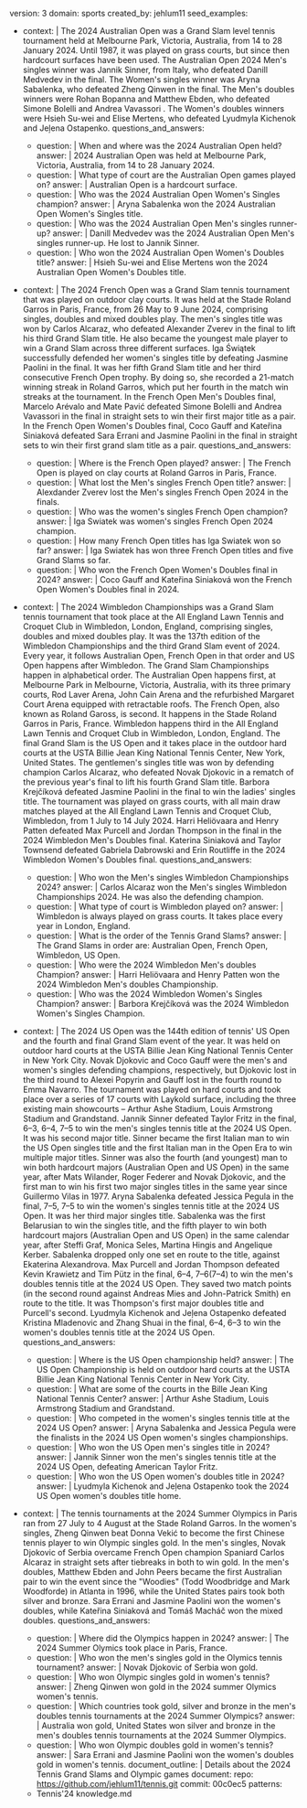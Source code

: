 version: 3
domain: sports
created_by: jehlum11
seed_examples:
  - context: |
      The 2024 Australian Open was a Grand Slam level tennis tournament held at Melbourne Park, Victoria, Australia, 
      from 14 to 28 January 2024. Until 1987, it was played on grass courts, but since then hardcourt 
      surfaces have been used.
      The Australian Open 2024 Men's singles winner was Jannik Sinner, from Italy, who defeated Danill Medvedev in
      the final.
      The Women's singles winner was Aryna Sabalenka, who defeated Zheng Qinwen in the final. 
      The Men's doubles winners were Rohan Bopanna and Matthew Ebden, who defeated Simone Bolelli and Andrea 
      Vavassori . 
      The Women's doubles winners were Hsieh Su-wei and Elise Mertens, who defeated Lyudmyla Kichenok and Jeļena Ostapenko.
    questions_and_answers:
      - question: |
          When and where was the 2024 Australian Open held?
        answer: |
          2024 Australian Open was held at Melbourne Park, Victoria, Australia, from 14 to 28 January 2024.
      - question: |
          What type of court are the Australian Open games played on?
        answer: |
          Australian Open is a hardcourt surface.
      - question: |
          Who was the 2024 Australian Open Women's Singles champion?
        answer: |
          Aryna Sabalenka won the 2024 Australian Open Women's Singles title.
      - question: |
          Who was the 2024 Australian Open Men's singles runner-up?
        answer: |
          Danill Medvedev was the 2024 Australian Open Men's singles runner-up. He lost to Jannik Sinner. 
      - question: |
          Who won the 2024 Australian Open Women's Doubles title?
        answer: |
          Hsieh Su-wei and Elise Mertens won the 2024 Australian Open Women's Doubles title.

  - context: |
      The 2024 French Open was a Grand Slam tennis tournament that was played on outdoor clay courts. 
      It was held at the Stade Roland Garros in Paris, France, from 26 May to 9 June 2024, 
      comprising singles, doubles and mixed doubles play.
      The men's singles title was won by Carlos Alcaraz, who defeated Alexander Zverev in the final 
      to lift his third Grand Slam title. He also became the youngest male player to win a Grand Slam 
      across three different surfaces. Iga Świątek successfully defended her women's singles title by 
      defeating Jasmine Paolini in the final. It was her fifth Grand Slam title and her third consecutive 
      French Open trophy. By doing so, she recorded a 21-match winning streak in Roland Garros, which put
      her fourth in the match win streaks at the tournament.
      In the French Open Men's Doubles final, Marcelo Arévalo and Mate Pavić defeated 
      Simone Bolelli and Andrea Vavassori in the final in straight sets to win their first major title as a pair.
      In the French Open Women's Doubles final, Coco Gauff and Kateřina Siniaková defeated Sara Errani and 
      Jasmine Paolini in the final in straight sets to win their first grand slam title as a pair.
    questions_and_answers:
      - question: |
          Where is the French Open played?
        answer: |
          The French Open is played on clay courts at Roland Garros in Paris, France. 
      - question: |
          What lost the Men's singles French Open title?
        answer: |
          Alexdander Zverev lost the Men's singles French Open 2024 in the finals.
      - question: |
          Who was the women's singles French Open champion?
        answer: |
          Iga Swiatek was women's singles French Open 2024 champion.
      - question: |
          How many French Open titles has Iga Swiatek won so far?
        answer: |
          Iga Swiatek has won three French Open titles and five Grand Slams so far.
      - question: |
          Who won the French Open Women's Doubles final in 2024?
        answer: |
          Coco Gauff and Kateřina Siniaková won the French Open Women's Doubles final in 2024.

  - context: |
      The 2024 Wimbledon Championships was a Grand Slam tennis tournament that took place at the All England Lawn
      Tennis and Croquet Club in Wimbledon, London, England, comprising singles, doubles and mixed doubles play.
      It was the 137th edition of the Wimbledon Championships and the third Grand Slam event of 2024. 
      Every year, it follows Australian Open, French Open in that order and US Open happens after Wimbledon. 
      The Grand Slam Championships happen in alphabetical order. The Australian Open happens first, 
      at Melbourne Park in Melbourne, Victoria, Australia, with its three primary courts, Rod Laver Arena,
      John Cain Arena and the refurbished Margaret Court Arena equipped with retractable roofs.
      The French Open, also known as Roland Gaross, is second. It happens in the Stade Roland Garros in Paris, France.
      Wimbledon happens third in the All England Lawn Tennis and Croquet Club in Wimbledon, London, England. 
      The final Grand Slam is the US Open and it takes place in the outdoor hard courts at the USTA Billie 
      Jean King National Tennis Center, New York, United States.
      The gentlemen's singles title was won by defending champion Carlos Alcaraz, who defeated Novak Djokovic in a
      rematch of the previous year's final to lift his fourth Grand Slam title. Barbora Krejčíková defeated 
      Jasmine Paolini in the final to win the ladies' singles title.
      The tournament was played on grass courts, with all main draw matches played at the All England Lawn Tennis
      and Croquet Club, Wimbledon, from 1 July to 14 July 2024.
      Harri Heliövaara and Henry Patten defeated Max Purcell and Jordan Thompson in the final in the 2024 Wimbledon
      Men's Doubles final.
      Katerina Siniaková and Taylor Townsend defeated Gabriela Dabrowski and Erin Routliffe in the 2024 Wimbledon
      Women's Doubles final.
    questions_and_answers:
      - question: |
          Who won the Men's singles Wimbledon Championships 2024?
        answer: |
         Carlos Alcaraz won the Men's singles Wimbledon Championships 2024. He was also the defending champion.
      - question: |
          What type of court is Wimbledon played on?
        answer: |
          Wimbledon is always played on grass courts. It takes place every year in London, England.
      - question: |
          What is the order of the Tennis Grand Slams?
        answer: |
          The Grand Slams in order are: Australian Open, French Open, Wimbledon, US Open.
      - question: |
          Who were the 2024 Wimbledon Men's doubles Champion?
        answer: |
          Harri Heliövaara and Henry Patten won the 2024 Wimbledon Men's doubles Championship.
      - question: |
          Who was the 2024 Wimbledon Women's Singles Champion?
        answer: |
          Barbora Krejčíková was the 2024 Wimbledon Women's Singles Champion.

  - context: |
      The 2024 US Open was the 144th edition of tennis' US Open and the fourth and final Grand Slam event of
      the year. It was held on outdoor hard courts at the USTA Billie Jean King National Tennis Center in 
      New York City. Novak Djokovic and Coco Gauff were the men's and women's singles defending champions,
      respectively, but Djokovic lost in the third round to Alexei Popyrin and Gauff lost in the fourth 
      round to Emma Navarro.
      The tournament was played on hard courts and took place over a series of 17 courts with Laykold 
      surface, including the three existing main showcourts – Arthur Ashe Stadium, Louis Armstrong Stadium and
      Grandstand.
      Jannik Sinner defeated Taylor Fritz in the final, 6–3, 6–4, 7–5 to win the men's singles tennis title at
      the 2024 US Open. It was his second major title. Sinner became the first Italian man to win the US 
      Open singles title and the first Italian man in the Open Era to win multiple major titles. Sinner was 
      also the fourth (and youngest) man to win both hardcourt majors (Australian Open and US Open) in the 
      same year, after Mats Wilander, Roger Federer and Novak Djokovic, and the first man to win his first
      two major singles titles in the same year since Guillermo Vilas in 1977.
      Aryna Sabalenka defeated Jessica Pegula in the final, 7–5, 7–5 to win the women's singles tennis title
      at the 2024 US Open. It was her third major singles title. Sabalenka was the first Belarusian to win
      the singles title, and the fifth player to win both hardcourt majors (Australian Open and US Open) in
      the same calendar year, after Steffi Graf, Monica Seles, Martina Hingis and Angelique Kerber. 
      Sabalenka dropped only one set en route to the title, against Ekaterina Alexandrova.
      Max Purcell and Jordan Thompson defeated Kevin Krawietz and Tim Pütz in the final, 6–4, 7–6(7–4)
      to win the men's doubles tennis title at the 2024 US Open. They saved two match points (in the second
      round against Andreas Mies and John-Patrick Smith) en route to the title. It was Thompson's first 
      major doubles title and Purcell's second.
      Lyudmyla Kichenok and Jeļena Ostapenko defeated Kristina Mladenovic and Zhang Shuai in the final, 6–4,
      6–3 to win the women's doubles tennis title at the 2024 US Open. 
    questions_and_answers:
      - question: |
          Where is the US Open championship held?
        answer: |
          The US Open Championship is held on outdoor hard courts at the USTA Billie Jean King National Tennis
          Center in New York City.
      - question: |
          What are some of the courts in the Bille Jean King National Tennis Center?
        answer: |
          Arthur Ashe Stadium, Louis Armstrong Stadium and Grandstand.
      - question: |
          Who competed in the women's singles tennis title at the 2024 US Open?
        answer: |
          Aryna Sabalenka and Jessica Pegula were the finalists in the 2024 US Open women's singles championships.
      - question: |
          Who won the US Open men's singles title in 2024?
        answer: |
          Jannik Sinner won the men's singles tennis title at the 2024 US Open, defeating American Taylor Fritz.
      - question: |
          Who won the US Open women's doubles title in 2024?
        answer: |
          Lyudmyla Kichenok and Jeļena Ostapenko took the 2024 US Open women's doubles title home.

  - context: |
      The tennis tournaments at the 2024 Summer Olympics in Paris ran from 27 July to 4 August at the Stade
      Roland Garros. In the women's singles, Zheng Qinwen beat Donna Vekić to become the first Chinese tennis
      player to win Olympic singles gold. In the men's singles, Novak Djokovic of Serbia overcame French Open
      champion Spaniard Carlos Alcaraz in straight sets after tiebreaks in both to win gold.
      In the men's doubles, Matthew Ebden and John Peers became the first Australian pair to win the event 
      since the "Woodies" (Todd Woodbridge and Mark Woodforde) in Atlanta in 1996, while the United States 
      pairs took both silver and bronze. Sara Errani and Jasmine Paolini won the women's doubles, while 
      Kateřina Siniaková and Tomáš Macháč won the mixed doubles.
    questions_and_answers:
      - question: |
          Where did the Olympics happen in 2024?
        answer: |
          The 2024 Summer Olymics took place in Paris, France. 
      - question: |
          Who won the men's singles gold in the Olymics tennis tournament?
        answer: |
          Novak Djokovic of Serbia won gold.
      - question: |
          Who won Olympic singles gold in women's tennis?
        answer: |
          Zheng Qinwen won gold in the 2024 summer Olymics women's tennis.
      - question: |
          Which countries took gold, silver and bronze in the men's doubles tennis tournaments at the 2024 Summer Olympics?
        answer: |
          Australia won gold, United States won silver and bronze in the men's doubles tennis tournaments at the 2024 Summer Olympics.
      - question: |
          Who won Olympic doubles gold in women's tennis?
        answer: |
          Sara Errani and Jasmine Paolini won the women's doubles gold in women's tennis.
document_outline: |
  Details about the 2024 Tennis Grand Slams and Olympic games
document:
  repo: https://github.com/jehlum11/tennis.git
  commit: 00c0ec5
  patterns:
    - Tennis'24 knowledge.md